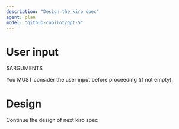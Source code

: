 ```yaml
---
description: "Design the kiro spec"
agent: plan
model: "github-copilot/gpt-5"
---
```


# User input
$ARGUMENTS

You MUST consider the user input before proceeding (if not empty).

# Design

Continue the design of next kiro spec
